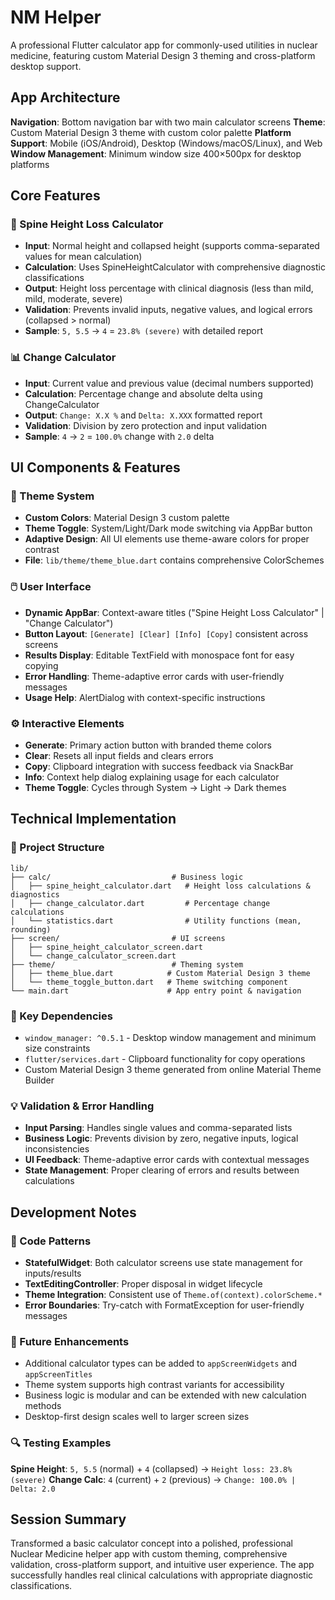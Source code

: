 # NM Helper

A professional Flutter calculator app for commonly-used utilities in nuclear medicine, featuring custom Material Design 3 theming and cross-platform desktop support.

## App Architecture

**Navigation**: Bottom navigation bar with two main calculator screens
**Theme**: Custom Material Design 3 theme with custom color palette
**Platform Support**: Mobile (iOS/Android), Desktop (Windows/macOS/Linux), and Web
**Window Management**: Minimum window size 400×500px for desktop platforms

## Core Features

### 🔢 Spine Height Loss Calculator
- **Input**: Normal height and collapsed height (supports comma-separated values for mean calculation)
- **Calculation**: Uses SpineHeightCalculator with comprehensive diagnostic classifications
- **Output**: Height loss percentage with clinical diagnosis (less than mild, mild, moderate, severe)
- **Validation**: Prevents invalid inputs, negative values, and logical errors (collapsed > normal)
- **Sample**: `5, 5.5` → `4` = `23.8% (severe)` with detailed report

### 📊 Change Calculator  
- **Input**: Current value and previous value (decimal numbers supported)
- **Calculation**: Percentage change and absolute delta using ChangeCalculator
- **Output**: `Change: X.X %` and `Delta: X.XXX` formatted report
- **Validation**: Division by zero protection and input validation
- **Sample**: `4` → `2` = `100.0%` change with `2.0` delta

## UI Components & Features

### 🎨 Theme System
- **Custom Colors**: Material Design 3 custom palette
- **Theme Toggle**: System/Light/Dark mode switching via AppBar button
- **Adaptive Design**: All UI elements use theme-aware colors for proper contrast
- **File**: `lib/theme/theme_blue.dart` contains comprehensive ColorSchemes

### 🖱️ User Interface
- **Dynamic AppBar**: Context-aware titles ("Spine Height Loss Calculator" | "Change Calculator")
- **Button Layout**: `[Generate] [Clear] [Info] [Copy]` consistent across screens
- **Results Display**: Editable TextField with monospace font for easy copying
- **Error Handling**: Theme-adaptive error cards with user-friendly messages
- **Usage Help**: AlertDialog with context-specific instructions

### ⚙️ Interactive Elements
- **Generate**: Primary action button with branded theme colors
- **Clear**: Resets all input fields and clears errors
- **Copy**: Clipboard integration with success feedback via SnackBar
- **Info**: Context help dialog explaining usage for each calculator
- **Theme Toggle**: Cycles through System → Light → Dark themes

## Technical Implementation

### 📁 Project Structure
```
lib/
├── calc/                           # Business logic
│   ├── spine_height_calculator.dart   # Height loss calculations & diagnostics
│   ├── change_calculator.dart         # Percentage change calculations  
│   └── statistics.dart                # Utility functions (mean, rounding)
├── screen/                         # UI screens
│   ├── spine_height_calculator_screen.dart
│   └── change_calculator_screen.dart
├── theme/                          # Theming system
│   ├── theme_blue.dart            # Custom Material Design 3 theme
│   └── theme_toggle_button.dart   # Theme switching component
└── main.dart                      # App entry point & navigation
```

### 🔧 Key Dependencies
- `window_manager: ^0.5.1` - Desktop window management and minimum size constraints
- `flutter/services.dart` - Clipboard functionality for copy operations
- Custom Material Design 3 theme generated from online Material Theme Builder

### 💡 Validation & Error Handling
- **Input Parsing**: Handles single values and comma-separated lists
- **Business Logic**: Prevents division by zero, negative inputs, logical inconsistencies
- **UI Feedback**: Theme-adaptive error cards with contextual messages
- **State Management**: Proper clearing of errors and results between calculations

## Development Notes

### 🎯 Code Patterns
- **StatefulWidget**: Both calculator screens use state management for inputs/results
- **TextEditingController**: Proper disposal in widget lifecycle
- **Theme Integration**: Consistent use of `Theme.of(context).colorScheme.*`
- **Error Boundaries**: Try-catch with FormatException for user-friendly messages

### 🚀 Future Enhancements
- Additional calculator types can be added to `appScreenWidgets` and `appScreenTitles`
- Theme system supports high contrast variants for accessibility
- Business logic is modular and can be extended with new calculation methods
- Desktop-first design scales well to larger screen sizes

### 🔍 Testing Examples
**Spine Height**: `5, 5.5` (normal) + `4` (collapsed) → `Height loss: 23.8% (severe)`
**Change Calc**: `4` (current) + `2` (previous) → `Change: 100.0% | Delta: 2.0`

## Session Summary
Transformed a basic calculator concept into a polished, professional Nuclear Medicine helper app with custom theming, comprehensive validation, cross-platform support, and intuitive user experience. The app successfully handles real clinical calculations with appropriate diagnostic classifications.